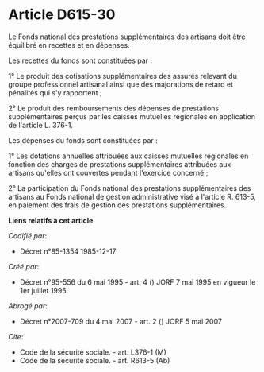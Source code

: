 # Article D615-30

Le Fonds national des prestations supplémentaires des artisans doit être équilibré en recettes et en dépenses.

Les recettes du fonds sont constituées par :

1° Le produit des cotisations supplémentaires des assurés relevant du groupe professionnel artisanal ainsi que des
majorations de retard et pénalités qui s'y rapportent ;

2° Le produit des remboursements des dépenses de prestations supplémentaires perçus par les caisses mutuelles régionales en
application de l'article L. 376-1.

Les dépenses du fonds sont constituées par :

1° Les dotations annuelles attribuées aux caisses mutuelles régionales en fonction des charges de prestations supplémentaires
attribuées aux artisans qu'elles ont couvertes pendant l'exercice concerné ;

2° La participation du Fonds national des prestations supplémentaires des artisans au Fonds national de gestion
administrative visé à l'article R. 613-5, en paiement des frais de gestion des prestations supplémentaires.

**Liens relatifs à cet article**

_Codifié par_:

  - Décret n°85-1354 1985-12-17

_Créé par_:

  - Décret n°95-556 du 6 mai 1995 - art. 4 () JORF 7 mai 1995 en vigueur le 1er juillet 1995

_Abrogé par_:

  - Décret n°2007-709 du 4 mai 2007 - art. 2 () JORF 5 mai 2007

_Cite_:

  - Code de la sécurité sociale. - art. L376-1 (M)
  - Code de la sécurité sociale. - art. R613-5 (Ab)
